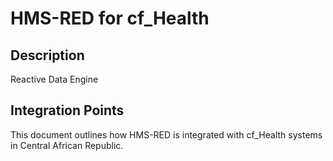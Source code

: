 # HMS-RED for cf_Health

## Description

Reactive Data Engine

## Integration Points

This document outlines how HMS-RED is integrated with cf_Health systems in Central African Republic.
